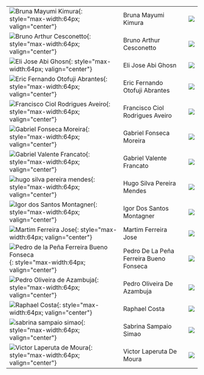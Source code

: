 |                                                                                                                                             |                                         |                                                        |
|:--------------------------------------------------------------------------------------------------------------------------------------------|:----------------------------------------|:-------------------------------------------------------|
| ![Bruna Mayumi Kimura](https://avatars2.githubusercontent.com/u/18532213?v=4){: style="max-width:64px; valign="center"}                     | Bruna Mayumi Kimura                     | [![](css/github.png)](http://github.com/brunakimura)   |
| ![Bruno Arthur Cesconetto](https://avatars2.githubusercontent.com/u/2933954?v=4){: style="max-width:64px; valign="center"}                  | Bruno Arthur Cesconetto                 | [![](css/github.png)](http://github.com/brunoartc)     |
| ![Eli Jose Abi Ghosn](https://avatars3.githubusercontent.com/u/26482364?v=4){: style="max-width:64px; valign="center"}                      | Eli Jose Abi Ghosn                      | [![](css/github.png)](http://github.com/elijose55)     |
| ![Eric Fernando Otofuji Abrantes](https://avatars0.githubusercontent.com/u/11556876?v=4){: style="max-width:64px; valign="center"}          | Eric Fernando Otofuji Abrantes          | [![](css/github.png)](http://github.com/otofuji)       |
| ![Francisco Ciol Rodrigues Aveiro](https://avatars2.githubusercontent.com/u/18530537?v=4){: style="max-width:64px; valign="center"}         | Francisco Ciol Rodrigues Aveiro         | [![](css/github.png)](http://github.com/franciol)      |
| ![Gabriel Fonseca Moreira](https://avatars1.githubusercontent.com/u/18482310?v=4){: style="max-width:64px; valign="center"}                 | Gabriel Fonseca Moreira                 | [![](css/github.png)](http://github.com/gabsmoreira)   |
| ![Gabriel Valente Francato](https://avatars2.githubusercontent.com/u/26471896?v=4){: style="max-width:64px; valign="center"}                | Gabriel Valente Francato                | [![](css/github.png)](http://github.com/gabrielvf1)    |
| ![hugo silva pereira mendes](https://avatars1.githubusercontent.com/u/26680133?v=4){: style="max-width:64px; valign="center"}               | Hugo Silva Pereira Mendes               | [![](css/github.png)](http://github.com/hugosoftdev)   |
| ![Igor dos Santos Montagner](https://avatars3.githubusercontent.com/u/221446?v=4){: style="max-width:64px; valign="center"}                 | Igor Dos Santos Montagner               | [![](css/github.png)](http://github.com/igordsm)       |
| ![Martim Ferreira Jose](https://avatars0.githubusercontent.com/u/18408013?v=4){: style="max-width:64px; valign="center"}                    | Martim Ferreira Jose                    | [![](css/github.png)](http://github.com/martimfj)      |
| ![Pedro de la Peña Ferreira Bueno Fonseca](https://avatars2.githubusercontent.com/u/18535219?v=4){: style="max-width:64px; valign="center"} | Pedro De La Peña Ferreira Bueno Fonseca | [![](css/github.png)](http://github.com/pedrodelapena) |
| ![Pedro Oliveira de Azambuja](https://avatars3.githubusercontent.com/u/26471690?v=4){: style="max-width:64px; valign="center"}              | Pedro Oliveira De Azambuja              | [![](css/github.png)](http://github.com/pedrooa)       |
| ![Raphael Costa](https://avatars1.githubusercontent.com/u/18421443?v=4){: style="max-width:64px; valign="center"}                           | Raphael Costa                           | [![](css/github.png)](http://github.com/raphacosta27)  |
| ![sabrina sampaio simao](https://avatars1.githubusercontent.com/u/18487855?v=4){: style="max-width:64px; valign="center"}                   | Sabrina Sampaio Simao                   | [![](css/github.png)](http://github.com/SabrinaSimao)  |
| ![Victor Laperuta de Moura](https://avatars3.githubusercontent.com/u/18487865?v=4){: style="max-width:64px; valign="center"}                | Victor Laperuta De Moura                | [![](css/github.png)](http://github.com/VictorLMoura)  |
